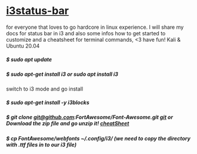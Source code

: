 # [i3status-bar](https://github.com/vivien/i3blocks)
for everyone that loves to go hardcore in linux experience. I will share my docs for status bar in i3 and also some infos how to get started to customize and a cheatsheet for terminal commands,   &lt;3 have fun! Kali  &amp; Ubuntu 20.04 

##### $ sudo apt update
##### $ sudo apt-get install i3     or      sudo apt install i3 

switch to i3 mode and go install
##### $ sudo apt-get install -y i3blocks
##### $ git clone git@github.com:FortAwesome/Font-Awesome.git [git](https://github.com/FortAwesome/Font-Awesome) or Download the zip file and go unzip it! [cheatSheet](https://fontawesome.com/v4/cheatsheet/)
##### $ cp FontAwesome/webfonts ~/.config/i3/  (we need to copy the directory with .ttf files in to our i3 file)
